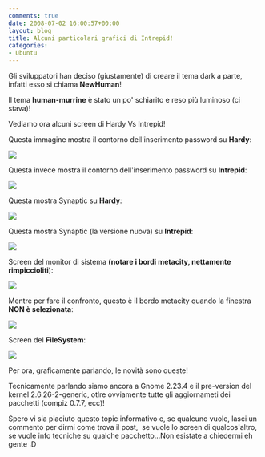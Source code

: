 ```yaml
---
comments: true
date: 2008-07-02 16:00:57+00:00
layout: blog
title: Alcuni particolari grafici di Intrepid!
categories:
- Ubuntu
---
```


Gli sviluppatori han deciso (giustamente) di creare il tema dark a parte, infatti esso si chiama **NewHuman**!

Il tema **human-murrine** è stato un po' schiarito e reso più luminoso (ci stava)!

Vediamo ora alcuni screen di Hardy Vs Intrepid!

Questa immagine mostra il contorno dell'inserimento password su **Hardy**:

[![](http://www.allfreeportal.com/imghost/thumbs/369165contorni-hardy.png)](http://www.allfreeportal.com/imghost/viewer.php?id=369165contorni-hardy.png)

Questa invece mostra il contorno dell'inserimento password su **Intrepid**:

[![](http://www.allfreeportal.com/imghost/thumbs/701673contorni-intrepid.png)](http://www.allfreeportal.com/imghost/viewer.php?id=701673contorni-intrepid.png)

Questa mostra Synaptic su **Hardy**:

[![](http://www.allfreeportal.com/imghost/thumbs/845597synaptic-hardy.png)](http://www.allfreeportal.com/imghost/viewer.php?id=845597synaptic-hardy.png)

Questa mostra Synaptic (la versione nuova) su **Intrepid**:

[![](http://www.allfreeportal.com/imghost/thumbs/539095synaptic-intrepid.png)](http://www.allfreeportal.com/imghost/viewer.php?id=539095synaptic-intrepid.png)

Screen del monitor di sistema **(notare i bordi metacity, nettamente rimpiccioliti**):

[![](http://www.allfreeportal.com/imghost/thumbs/96716newhuman2.png)](http://www.allfreeportal.com/imghost/viewer.php?id=96716newhuman2.png)

Mentre per fare il confronto, questo è il bordo metacity quando la finestra **NON è selezionata**:

[![](http://www.allfreeportal.com/imghost/thumbs/581291newhuman2-nonselez.png)](http://www.allfreeportal.com/imghost/viewer.php?id=581291newhuman2-nonselez.png)

Screen del **FileSystem**:

[![](http://www.allfreeportal.com/imghost/thumbs/725020newhuman3.png)](http://www.allfreeportal.com/imghost/viewer.php?id=725020newhuman3.png)

Per ora, graficamente parlando, le novità sono queste!

Tecnicamente parlando siamo ancora a Gnome 2.23.4 e il pre-version del kernel 2.6.26-2-generic, otlre ovviamente tutte gli aggiornameti dei pacchetti (compiz 0.7.7, ecc)!

Spero vi sia piaciuto questo topic informativo e, se qualcuno vuole, lasci un commento per dirmi come trova il post,  se vuole lo screen di qualcos'altro, se vuole info tecniche su qualche pacchetto...Non esistate a chiedermi eh gente :D
